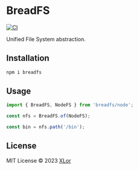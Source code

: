 # BreadFS

[![CI](https://github.com/yjl9903/breadfs/actions/workflows/ci.yml/badge.svg)](https://github.com/yjl9903/breadfs/actions/workflows/ci.yml)

Unified File System abstraction.

## Installation

```bash
npm i breadfs
```

## Usage

```ts
import { BreadFS, NodeFS } from 'breadfs/node';

const nfs = BreadFS.of(NodeFS);

const bin = nfs.path('/bin');
```

## License

MIT License © 2023 [XLor](https://github.com/yjl9903)
